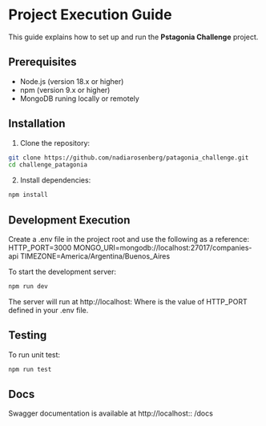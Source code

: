 # Project Execution Guide

This guide explains how to set up and run the **Pstagonia Challenge** project.

## Prerequisites

- Node.js (version 18.x or higher)  
- npm (version 9.x or higher)
- MongoDB runing locally or remotely

## Installation

1. Clone the repository:

```bash
git clone https://github.com/nadiarosenberg/patagonia_challenge.git
cd challenge_patagonia
```

2. Install dependencies:

```bash
npm install
```

## Development Execution
Create a .env file in the project root and use the following as a reference:
HTTP_PORT=3000
MONGO_URI=mongodb://localhost:27017/companies-api
TIMEZONE=America/Argentina/Buenos_Aires

To start the development server:

```bash
npm run dev
```

The server will run at http://localhost:<PORT> 
Where <PORT> is the value of HTTP_PORT defined in your .env file.

## Testing

To run unit test:

```bash
npm run test
```

## Docs
Swagger documentation is available at http://localhost::<PORT> /docs
